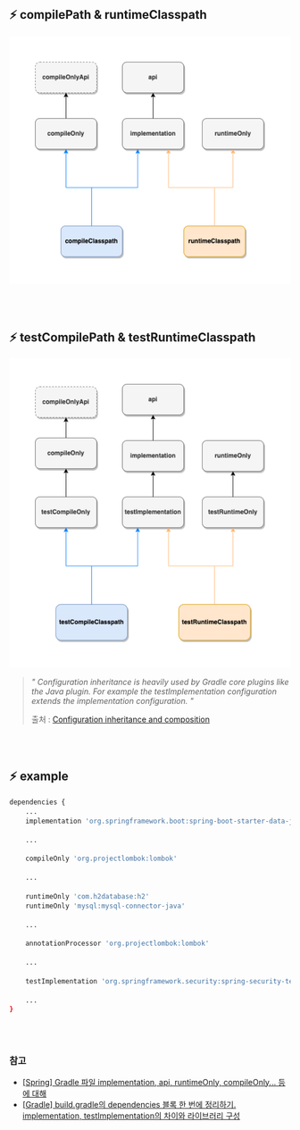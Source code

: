 ## :zap: compilePath & runtimeClasspath

<img src="../images/[GRADLE]%20Basic_50.png">

<br><br>

## :zap: testCompilePath & testRuntimeClasspath

<img src="../images/[GRADLE]%20Basic_52.png">

<br>

> *" Configuration inheritance is heavily used by Gradle core plugins like the Java plugin. For example the testImplementation configuration extends the implementation configuration. "*
> 
> 출처 : [Configuration inheritance and composition](https://docs.gradle.org/current/userguide/declaring_dependencies.html)


<br><br>

## :zap: example

```sh
dependencies {
    ...
    implementation 'org.springframework.boot:spring-boot-starter-data-jpa'

    ...

    compileOnly 'org.projectlombok:lombok'

    ...

    runtimeOnly 'com.h2database:h2'
    runtimeOnly 'mysql:mysql-connector-java'

    ...

    annotationProcessor 'org.projectlombok:lombok'

    ...

    testImplementation 'org.springframework.security:spring-security-test'

    ...
}
```

<br><br>

### 참고

- [[Spring] Gradle 파일 implementation, api, runtimeOnly, compileOnly... 등에 대해](https://bepoz-study-diary.tistory.com/372)
- [[Gradle] build.gradle의 dependencies 블록 한 번에 정리하기. implementation, testImplementation의 차이와 라이브러리 구성](https://kotlinworld.com/316)